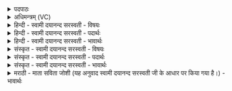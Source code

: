 <details><summary>पदपाठः</summary>

नाभिः॑। मे॒। चि॒त्तम्। वि॒ज्ञान॒मिति॑ वि॒ऽज्ञान॑म्। पा॒युः। मे॒। अप॑चिति॒रित्यप॑ऽचितिः। भ॒सत्। आ॒न॒न्द॒न॒न्दावित्या॑नन्दऽन॒न्दौ। आ॒ण्डौ। मे॒। भगः॑। सौभा॑ग्यम्। पसः॑। जङ्घा॑भ्याम्। प॒द्भ्यामिति॑ प॒त्ऽभ्याम्। धर्मः॑। अ॒स्मि॒। वि॒शि। राजा॑। प्रति॑ष्ठितः। प्रति॑स्थित॒ इति॒ प्रति॑ऽस्थितः। ९।
</details>

<details><summary>अधिमन्त्रम् (VC)</summary>

- सभेशो देवता
- प्रजापतिर्ऋषिः
- निचृज्जगती
- निषादः
</details>

<details><summary>हिन्दी - स्वामी दयानन्द सरस्वती - विषयः</summary>

फिर उसी विषय को अगले मन्त्र में कहा है ॥
</details>

<details><summary>हिन्दी - स्वामी दयानन्द सरस्वती - पदार्थः</summary>

पदार्थान्वयभाषाः -  हे मनुष्यो ! (मे) मेरी (चित्तम्) स्मरण करनेहारी वृत्ति (नाभिः) मध्यप्रदेश (विज्ञानम्) विशेष वा अनेक ज्ञान (पायुः) मूलेन्द्रिय (मे) मेरी (अपचितिः) प्रजाजनक (भसत्) योनि (आण्डौ) अण्डे के आकार के वृषणावयव (आनन्दनन्दौ) संभोग के सुख से आनन्दकारक (मे) मेरा (भगः) ऐश्वर्य्य (पसः) लिङ्ग और (सौभाग्यम्) पुत्र-पौत्रादि युक्त होवे, इसी प्रकार मैं (जङ्घाभ्याम्) जङ्घा और (पद्भ्याम्) पगों के साथ (विशि) प्रजा में (प्रतिष्ठितः) प्रतिष्ठा को प्राप्त (धर्मः) पक्षपातरहित न्यायधर्म के समान (राजा) राजा (अस्मि) हूँ, जिससे तुम लोग मेरे अनुकूल रहो ॥९ ॥
</details>

<details><summary>हिन्दी - स्वामी दयानन्द सरस्वती - भावार्थः</summary>

भावार्थभाषाः -  जो सब अङ्गों से शुभ कर्म करता है, सो धर्मात्मा होकर प्रजा में सत्कार के योग्य उत्तम प्रतिष्ठित राजा होवे ॥९ ॥
</details>

<details><summary>संस्कृत - स्वामी दयानन्द सरस्वती - विषयः</summary>

पुनस्तमेव विषयमाह ॥
</details>

<details><summary>संस्कृत - स्वामी दयानन्द सरस्वती - पदार्थः</summary>

पदार्थान्वयभाषाः -  हे मनुष्याः ! मे चित्तं नाभिर्विज्ञानं पायुर्मेऽपचितिर्भसदाण्डावानन्दनन्दौ मे भगः पसः सौभाग्यं सौभाग्ययुक्तं स्यादेवमहं जङ्घाभ्यां पद्भ्यां सह विशि प्रतिष्ठितो धर्मो राजाऽस्मि, यस्माद्यूयं मदनुकूला भवत ॥९ ॥
</details>

<details><summary>संस्कृत - स्वामी दयानन्द सरस्वती - भावार्थः</summary>

भावार्थभाषाः -  यस्सर्वैरङ्गैः शुभं कर्माऽऽचरेत्, स धर्मात्मा सन् प्रजायां सुप्रतिष्ठितो राजा स्यात् ॥९ ॥
</details>

<details><summary>मराठी - माता सविता जोशी (यह अनुवाद स्वामी दयानन्द सरस्वती जी के आधार पर किया गया है।) - भावार्थः</summary>

भावार्थभाषाः -  जो सर्वांगाने शुभ कर्म करतो तो धर्मात्मा बनून प्रजेमध्ये सत्कार करण्यायोग्य उत्तम व प्रतिष्ठित राजा बनतो.
</details>